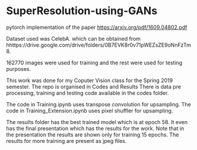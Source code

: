 # SuperResolution-using-GANs
pytorch implementation of the paper https://arxiv.org/pdf/1609.04802.pdf

Dataset used was CelebA. which can be obtained from hhttps://drive.google.com/drive/folders/0B7EVK8r0v71pWEZsZE9oNnFzTm8.

162770 images were used for training and the rest were used for testing purposes.

This work was done for my Coputer Vision class for the Spring 2019 semester.
The repo is organised in Codes and Results
There is data pre processing, training and testing code available in the codes folder.

The code in Training.ipynb uses transpose convolution for upsampling.
The code in Training_Extension.ipynb uses pixel shuffler for upsampling.

The results folder has the best trained model which is at epoch 58. It even has the final presentation which has the results for the work. Note that in the presentation the results are shown only for training 15 epochs. The results for more training are present as jpeg files.

